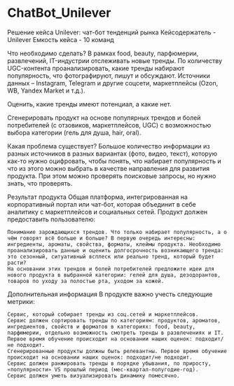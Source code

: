 # ChatBot_Unilever
Решение кейса
Unilever: чат-бот тенденций рынка
Кейсодержатель - Unilever
Емкость кейса - 10 команд

Что необходимо сделать?
В рамках food, beauty, парфюмерии, развлечений, IT-индустрии отслеживать новые тренды. По количеству UGC-контента проанализировать, какие тренды набирают популярность, что фотографируют, пишут и обсуждают. Источники данных – Instagram, Telegram и другие соцсети, маркетплейсы (Ozon, WB, Yandex Market и т.д.).

Оценить, какие тренды имеют потенциал, а какие нет.

Сгенерировать продукт на основе популярных трендов и болей потребителей (с отзовиков, маркетплейсов, UGC) с возможностью выбора категории (гель для душа, hair, oral).

Какая проблема существует?
Большое количество информации из разных источников в разных вариантах (фото, видео, текст), которую как-то нужно оцифровать, чтобы понять, что набирает популярность и что из этого можно выбрать в качестве направления для развития продукта. При этом можно проверять поисковые запросы, но нужно знать, что проверять.

Результат продукта
Общая платформа, интегрированная на корпоративный портал или чат-бот, которая объединит в себе аналитику с маркетплейсов и социальных сетей.
Продукт должен предоставить пользователю:

    Понимание зарождающихся трендов. Что только набирает популярность, а о чём говорят всё больше и больше? В первую очередь интересны: ингредиенты, ароматы, свойства, форматы, клеймы продукта. Необходимо проанализировать данные и оценить долгосрочность возникающего тренда: это сезонный, ситуативный всплеск или реально тренд, который будет расти?
    На основании этих трендов и болей потребителей предложите идеи для нового продукта в выбранной категории: гелей для душа, дезодорантов, товаров по уходу за полостью рта, уходом за кожей.


Дополнительная информация
В продукте важно учесть следующие метрики:

    Сервис, который собирает тренды из соц.сетей и маркетплейсов.
    Сервис должен сортировать тренды по категориям: продуктов, ароматов, ингредиентов, свойств и форматов в категориях: food, beauty, парфюмерии, отдельно возможность смотреть тренды в развлечениях и IT. Первое время обучение происходит на основании наших оценок: подходит/не подходит.
    Сгенерированные продукты должны быть релевантны. Первое время обучение происходит на основании наших оценок: подходит/не подходит.
    Сервис должен ранжировать тренды в порядке убывания, по приросту, «популярности» VS прошлый период (мес-квартал-полугодие-год).
    Сервис должен уметь визуализировать динамику помесячно.
